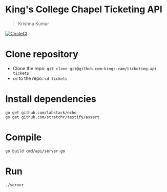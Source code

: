 # King's College Chapel Ticketing API
> Krishna Kumar

[![CircleCI](https://circleci.com/gh/kings-cam/ticketing-api.svg?style=svg)](https://circleci.com/gh/kings-cam/ticketing-api)

# Clone repository
* Clone the repo: `git clone git@github.com:kings-cam/ticketing-api tickets`
* `cd` to the repo: `cd tickets`

# Install dependencies

```
go get github.com/labstack/echo
go get github.com/stretchr/testify/assert
```

# Compile

`go build cmd/api/server.go`

# Run

`./server`
